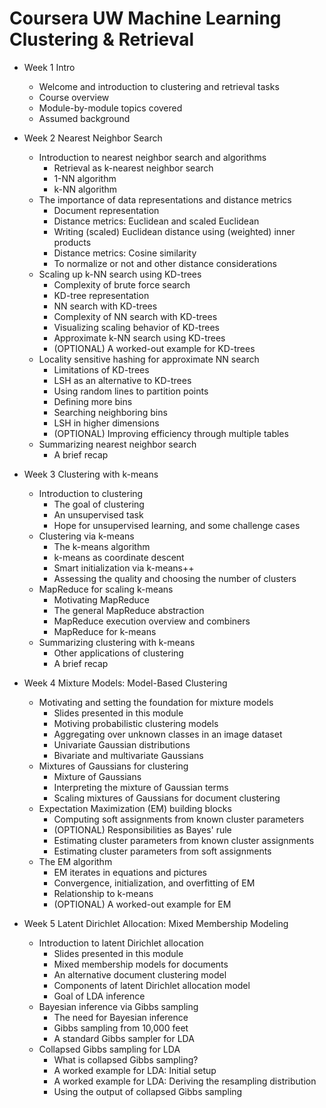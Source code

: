# Coursera UW Machine Learning Clustering & Retrieval

- Week 1 Intro
  - Welcome and introduction to clustering and retrieval tasks
  - Course overview
  - Module-by-module topics covered
  - Assumed background

- Week 2 Nearest Neighbor Search
  - Introduction to nearest neighbor search and algorithms
    - Retrieval as k-nearest neighbor search
    - 1-NN algorithm
    - k-NN algorithm
  - The importance of data representations and distance metrics
    - Document representation
    - Distance metrics: Euclidean and scaled Euclidean
    - Writing (scaled) Euclidean distance using (weighted) inner products
    - Distance metrics: Cosine similarity
    - To normalize or not and other distance considerations
  - Scaling up k-NN search using KD-trees
    - Complexity of brute force search
    - KD-tree representation
    - NN search with KD-trees
    - Complexity of NN search with KD-trees
    - Visualizing scaling behavior of KD-trees
    - Approximate k-NN search using KD-trees
    - (OPTIONAL) A worked-out example for KD-trees
  - Locality sensitive hashing for approximate NN search
    - Limitations of KD-trees
    - LSH as an alternative to KD-trees
    - Using random lines to partition points
    - Defining more bins
    - Searching neighboring bins
    - LSH in higher dimensions
    - (OPTIONAL) Improving efficiency through multiple tables
  - Summarizing nearest neighbor search
    - A brief recap
    
- Week 3 Clustering with k-means
  - Introduction to clustering
    - The goal of clustering
    - An unsupervised task
    - Hope for unsupervised learning, and some challenge cases
  - Clustering via k-means
    - The k-means algorithm
    - k-means as coordinate descent
    - Smart initialization via k-means++
    - Assessing the quality and choosing the number of clusters
  - MapReduce for scaling k-means
    - Motivating MapReduce
    - The general MapReduce abstraction
    - MapReduce execution overview and combiners
    - MapReduce for k-means
  - Summarizing clustering with k-means
    - Other applications of clustering
    - A brief recap

- Week 4 Mixture Models: Model-Based Clustering
  - Motivating and setting the foundation for mixture models
    - Slides presented in this module
    - Motiving probabilistic clustering models
    - Aggregating over unknown classes in an image dataset
    - Univariate Gaussian distributions
    - Bivariate and multivariate Gaussians
  - Mixtures of Gaussians for clustering
    - Mixture of Gaussians
    - Interpreting the mixture of Gaussian terms
    - Scaling mixtures of Gaussians for document clustering
  - Expectation Maximization (EM) building blocks
    - Computing soft assignments from known cluster parameters
    - (OPTIONAL) Responsibilities as Bayes' rule
    - Estimating cluster parameters from known cluster assignments
    - Estimating cluster parameters from soft assignments
  - The EM algorithm
    - EM iterates in equations and pictures
    - Convergence, initialization, and overfitting of EM
    - Relationship to k-means
    - (OPTIONAL) A worked-out example for EM

- Week 5 Latent Dirichlet Allocation: Mixed Membership Modeling
  - Introduction to latent Dirichlet allocation
    - Slides presented in this module
    - Mixed membership models for documents
    - An alternative document clustering model
    - Components of latent Dirichlet allocation model
    - Goal of LDA inference
  - Bayesian inference via Gibbs sampling
    - The need for Bayesian inference
    - Gibbs sampling from 10,000 feet
    - A standard Gibbs sampler for LDA
  - Collapsed Gibbs sampling for LDA
    - What is collapsed Gibbs sampling?
    - A worked example for LDA: Initial setup
    - A worked example for LDA: Deriving the resampling distribution
    - Using the output of collapsed Gibbs sampling
